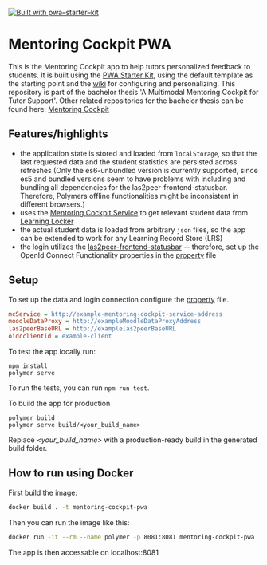 [![Built with pwa–starter–kit](https://img.shields.io/badge/built_with-pwa–starter–kit_-blue.svg)](https://github.com/Polymer/pwa-starter-kit/tree/template-no-redux "Built with pwa–starter–kit")


# Mentoring Cockpit PWA
This is the Mentoring Cockpit app to help tutors personalized feedback to students. It is built using the [PWA Starter Kit](https://github.com/Polymer/pwa-starter-kit/tree/template-no-redux), using the default template as the starting point and the [wiki](https://pwa-starter-kit.polymer-project.org) for configuring and personalizing.
This repository is part of the bachelor thesis 'A Multimodal Mentoring Cockpit for Tutor Support'.
Other related repositories for the bachelor thesis can be found here: [Mentoring Cockpit](https://github.com/rwth-acis/Mentoring-Cockpit)

## Features/highlights
- the application state is stored and loaded from `localStorage`, so that the last requested data and the student statistics are persisted across refreshes (Only the es6-unbundled version is currently supported, since es5 and bundled versions seem to have problems with including and bundling all dependencies for the las2peer-frontend-statusbar. Therefore, Polymers offline functionalities might be inconsistent in different browsers.)
- uses the [Mentoring Cockpit Service](https://github.com/rwth-acis/mentoring-cockpit-service) to get relevant student data from [Learning Locker](https://www.ht2labs.com/learning-locker-community/overview)
- the actual student data is loaded from arbitrary `json` files, so the app can be extended to work for any Learning Record Store (LRS)
- the login utilizes the [las2peer-frontend-statusbar](https://github.com/rwth-acis/las2peer-frontend-statusbar) -- therefore, set up the OpenId Connect Functionality properties in the [property](etc/config.properties) file

## Setup

To set up the data and login connection configure the [property](etc/config.properties) file.
```INI
mcService = http://example-mentoring-cockpit-service-address
moodleDataProxy = http://exampleMoodleDataProxyAddress
las2peerBaseURL = http://examplelas2peerBaseURL
oidcclientid = example-client
```

To test the app locally run:
```
npm install
polymer serve
```
To run the tests, you can run `npm run test`.

To build the app for production
```
polymer build
polymer serve build/<your_build_name>
```
Replace *<your_build_name>* with a production-ready build in the generated build folder.

## How to run using Docker

First build the image:
```bash
docker build . -t mentoring-cockpit-pwa
```

Then you can run the image like this:

```bash
docker run -it --rm --name polymer -p 8081:8081 mentoring-cockpit-pwa
```
The app is then accessable on localhost:8081